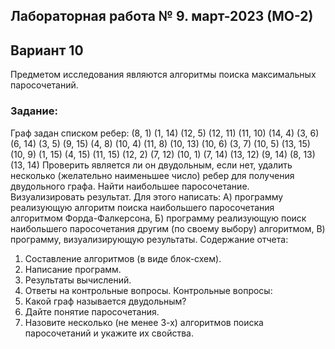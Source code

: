 ## Лабораторная работа № 9.    март-2023 (МО-2)
## Вариант 10
Предметом исследования являются алгоритмы поиска максимальных паросочетаний.
### Задание:
Граф задан списком ребер:
(8, 1) (1, 14) (12, 5) (12, 11) (11, 10) (14, 4) (3, 6) 
(6, 14) (3, 5) (9, 15) (4, 8) (10, 4) (11, 8) (10, 13) 
(10, 6) (3, 7) (10, 5) (13, 15) (10, 9) (1, 15) (4, 15) (11, 15) (12, 2) (7, 12) (10, 1) (7, 14) (13, 12) (9, 14) (8, 13) (13, 14)
Проверить является ли он двудольным, если нет, удалить несколько (желательно наименьшее число) ребер для получения двудольного графа.
Найти наибольшее паросочетание.
Визуализировать результат.
Для этого написать:
А) программу реализующую алгоритм поиска наибольшего паросочетания алгоритмом Форда-Фалкерсона,
Б) программу реализующую поиск наибольшего паросочетания другим (по своему выбору) алгоритмом,
В) программу, визуализирующую результаты.
Содержание отчета:
1) Составление алгоритмов (в виде блок-схем).
2) Написание программ.
3) Результаты вычислений.
4) Ответы на контрольные вопросы.
Контрольные вопросы:
1) Какой граф называется двудольным?
2) Дайте понятие паросочетания.
3) Назовите несколько (не менее 3-х) алгоритмов поиска паросочетаний и укажите их свойства.
